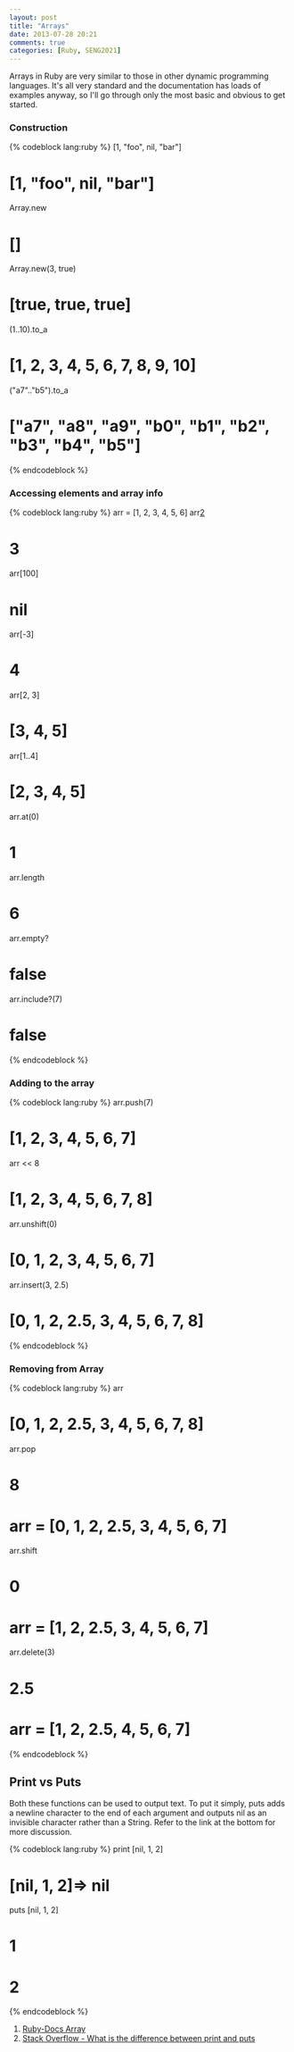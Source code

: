 ```yaml
---
layout: post
title: "Arrays"
date: 2013-07-28 20:21
comments: true
categories: [Ruby, SENG2021]
---
```


Arrays in Ruby are very similar to those in other dynamic programming languages. It's all very standard and the documentation has loads of examples anyway, so I'll go through only the most basic and obvious to get started.

### Construction

{% codeblock lang:ruby %}
[1, "foo", nil, "bar"]
# [1, "foo", nil, "bar"]

Array.new
# []
Array.new(3, true)
# [true, true, true]

(1..10).to_a
# [1, 2, 3, 4, 5, 6, 7, 8, 9, 10]
("a7".."b5").to_a
# ["a7", "a8", "a9", "b0", "b1", "b2", "b3", "b4", "b5"]

{% endcodeblock %}

### Accessing elements and array info

{% codeblock lang:ruby %}
arr = [1, 2, 3, 4, 5, 6]
arr[2]
# 3
arr[100]
# nil
arr[-3]
# 4
arr[2, 3]
# [3, 4, 5]
arr[1..4]
# [2, 3, 4, 5]
arr.at(0)
# 1

arr.length
# 6
arr.empty?
# false
arr.include?(7)
# false
{% endcodeblock %}

### Adding to the array

{% codeblock lang:ruby %}
arr.push(7)
# [1, 2, 3, 4, 5, 6, 7]
arr << 8
# [1, 2, 3, 4, 5, 6, 7, 8]

arr.unshift(0)
# [0, 1, 2, 3, 4, 5, 6, 7]

arr.insert(3, 2.5)
# [0, 1, 2, 2.5, 3, 4, 5, 6, 7, 8]
{% endcodeblock %}

### Removing from Array

{% codeblock lang:ruby %}
arr
# [0, 1, 2, 2.5, 3, 4, 5, 6, 7, 8]

arr.pop
# 8
# arr = [0, 1, 2, 2.5, 3, 4, 5, 6, 7]

arr.shift
# 0
# arr = [1, 2, 2.5, 3, 4, 5, 6, 7]

arr.delete(3)
# 2.5
# arr = [1, 2, 2.5, 4, 5, 6, 7]
{% endcodeblock %}

## Print vs Puts

Both these functions can be used to output text. To put it simply, puts adds a newline character to the end of each argument and outputs nil as an invisible character rather than a String. Refer to the link at the bottom for more discussion.

{% codeblock lang:ruby %}
print [nil, 1, 2]
# [nil, 1, 2]=> nil

puts [nil, 1, 2]
# 
# 1
# 2
{% endcodeblock %}

1. [Ruby-Docs Array][1]
2. [Stack Overflow - What is the difference between print and puts][2]

  [1]: http://ruby-doc.org/core-2.0/Array.html
  [2]: http://stackoverflow.com/questions/5018633/what-is-the-difference-between-print-and-puts
